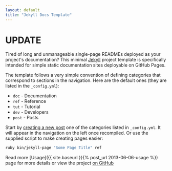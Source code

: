 ```yaml
---
layout: default
title: "Jekyll Docs Template"
---
```


# UPDATE

<p class=lead>Tired of long and unmanageable single-page READMEs deployed as your project's documentation? This minimal <a href=http://jekyllrb.com/>Jekyll</a> project template is specifically intended for simple static documentation sites deployable on GitHub Pages.</p>

The template follows a very simple convention of defining categories that correspond to sections in the navigation. Here are the default ones (they are listed in the `_config.yml`):

- `doc` - Documentation
- `ref` - Reference
- `tut` - Tutorial
- `dev` - Developers
- `post` - Posts

Start by [creating a new post](http://jekyllrb.com/docs/posts/) one of the categories listed in `_config.yml`. It will appear in the navigation on the left once recompiled. Or use the supplied script to make creating pages easier:

```bash
ruby bin/jekyll-page "Some Page Title" ref
```

Read more [Usage]({{ site.baseurl }}{% post_url 2013-06-06-usage %}) page for more details or view the project [on GitHub](https://github.com/bruth/jekyll-docs-template/)
